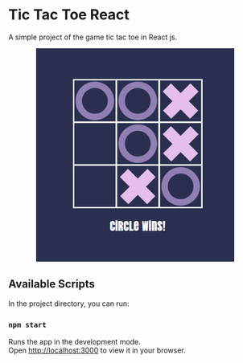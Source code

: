 # Tic Tac Toe React

A simple project of the game tic tac toe in React js.
<div align="center">
  <img src="tic-tac-toe.png"  height="425" >
</div>




## Available Scripts

In the project directory, you can run:
### `npm start`
Runs the app in the development mode.\
Open [http://localhost:3000](http://localhost:3000) to view it in your browser.

